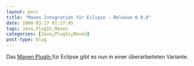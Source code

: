 ```yaml
---
layout: post
title: "Maven Integration für Eclipse - Release 0.9.0"
date: 2008-03-17 01:27:45
tags: Java,PlugIn,Maven
categories: [Java,PlugIn,Maven]
post-type: blog
---
```

Das <a href="http://www.jroller.com/eu/entry/m2eclipse_0_9_0"  title="http://www.jroller.com/eu/entry/m2eclipse_0_9_0">Maven PlugIn </a>für Eclipse gibt es nun in einer überarbeiteten Variante.
